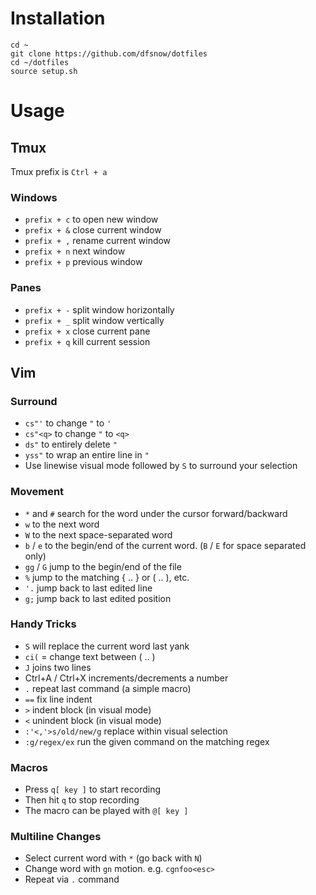 # Installation

```
cd ~
git clone https://github.com/dfsnow/dotfiles
cd ~/dotfiles
source setup.sh
```

# Usage

## Tmux

Tmux prefix is `Ctrl + a`

### Windows

 * `prefix + c` to open new window
 * `prefix + &` close current window
 * `prefix + ,` rename current window
 * `prefix + n` next window
 * `prefix + p` previous window

### Panes

 * `prefix + -` split window horizontally
 * `prefix + _` split window vertically
 * `prefix + x` close current pane
 * `prefix + q` kill current session

## Vim

### Surround

 * `cs"'` to change `"` to `'`
 * `cs"<q>` to change `"` to `<q>`
 * `ds"` to entirely delete  `"`
 * `yss"` to wrap an entire line in `"`
 * Use linewise visual mode followed by `S` to surround your selection

### Movement

 * `*` and  `#` search for the word under the cursor forward/backward
 * `w` to the next word
 * `W` to the next space-separated word
 * `b` / `e` to the begin/end of the current word. (`B` / `E` for space separated only)
 * `gg` / `G` jump to the begin/end of the file
 * `%` jump to the matching { .. } or ( .. ), etc.
 * `'.` jump back to last edited line
 * `g;` jump back to last edited position

### Handy Tricks

 * `S` will replace the current word last yank
 * `ci(` = change text between ( .. )
 * `J` joins two lines
 * Ctrl+A / Ctrl+X increments/decrements a number
 * `.` repeat last command (a simple macro)
 * `==` fix line indent
 * `>` indent block (in visual mode)
 * `<` unindent block (in visual mode)
 * `:'<,'>s/old/new/g` replace within visual selection
 * `:g/regex/ex` run the given command on the matching regex

### Macros

 * Press `q[ key ]` to start recording
 * Then hit `q` to stop recording
 * The macro can be played with `@[ key ]`

### Multiline Changes

 * Select current word with `*` (go back with `N`)
 * Change word with `gn` motion. e.g. `cgnfoo<esc>`
 * Repeat via `.` command
